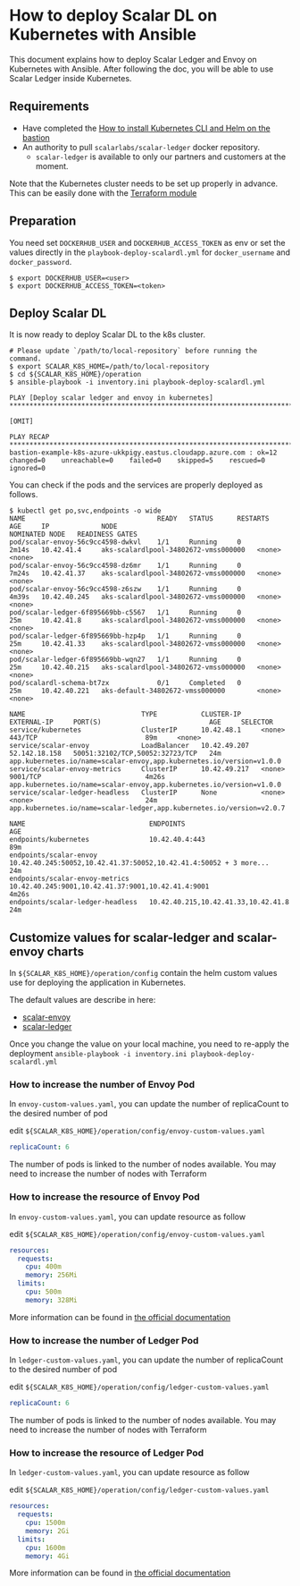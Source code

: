 # How to deploy Scalar DL on Kubernetes with Ansible

This document explains how to deploy Scalar Ledger and Envoy on Kubernetes with Ansible. After following the doc, you will be able to use Scalar Ledger inside Kubernetes.

## Requirements

* Have completed the [How to install Kubernetes CLI and Helm on the bastion](./PrepareBastionTool.md)
* An authority to pull `scalarlabs/scalar-ledger` docker repository.
  * `scalar-ledger` is available to only our partners and customers at the moment.

Note that the Kubernetes cluster needs to be set up properly in advance. This can be easily done with the [Terraform module](../../docs/README.md)

## Preparation

You need set `DOCKERHUB_USER` and `DOCKERHUB_ACCESS_TOKEN` as env or set the values directly in the `playbook-deploy-scalardl.yml` for `docker_username` and `docker_password`.

```console
$ export DOCKERHUB_USER=<user>
$ export DOCKERHUB_ACCESS_TOKEN=<token>
```
## Deploy Scalar DL

It is now ready to deploy Scalar DL to the k8s cluster.

```console
# Please update `/path/to/local-repository` before running the command.
$ export SCALAR_K8S_HOME=/path/to/local-repository
$ cd ${SCALAR_K8S_HOME}/operation
$ ansible-playbook -i inventory.ini playbook-deploy-scalardl.yml

PLAY [Deploy scalar ledger and envoy in kubernetes] *********************************************************************************************************************************************************

[OMIT]

PLAY RECAP **************************************************************************************************************************************************************************************************
bastion-example-k8s-azure-ukkpigy.eastus.cloudapp.azure.com : ok=12   changed=0    unreachable=0    failed=0    skipped=5    rescued=0    ignored=0
```

You can check if the pods and the services are properly deployed as follows.

```console
$ kubectl get po,svc,endpoints -o wide
NAME                                 READY   STATUS      RESTARTS   AGE     IP             NODE                                   NOMINATED NODE   READINESS GATES
pod/scalar-envoy-56c9cc4598-dwkvl    1/1     Running     0          2m14s   10.42.41.4     aks-scalardlpool-34802672-vmss000000   <none>           <none>
pod/scalar-envoy-56c9cc4598-dz6mr    1/1     Running     0          7m24s   10.42.41.37    aks-scalardlpool-34802672-vmss000000   <none>           <none>
pod/scalar-envoy-56c9cc4598-z6szw    1/1     Running     0          4m39s   10.42.40.245   aks-scalardlpool-34802672-vmss000000   <none>           <none>
pod/scalar-ledger-6f895669bb-c5567   1/1     Running     0          25m     10.42.41.8     aks-scalardlpool-34802672-vmss000000   <none>           <none>
pod/scalar-ledger-6f895669bb-hzp4p   1/1     Running     0          25m     10.42.41.33    aks-scalardlpool-34802672-vmss000000   <none>           <none>
pod/scalar-ledger-6f895669bb-wqn27   1/1     Running     0          25m     10.42.40.215   aks-scalardlpool-34802672-vmss000000   <none>           <none>
pod/scalardl-schema-bt7zx            0/1     Completed   0          25m     10.42.40.221   aks-default-34802672-vmss000000        <none>           <none>

NAME                             TYPE           CLUSTER-IP     EXTERNAL-IP     PORT(S)                           AGE     SELECTOR
service/kubernetes               ClusterIP      10.42.48.1     <none>          443/TCP                           89m     <none>
service/scalar-envoy             LoadBalancer   10.42.49.207   52.142.18.158   50051:32102/TCP,50052:32723/TCP   24m     app.kubernetes.io/name=scalar-envoy,app.kubernetes.io/version=v1.0.0
service/scalar-envoy-metrics     ClusterIP      10.42.49.217   <none>          9001/TCP                          4m26s   app.kubernetes.io/name=scalar-envoy,app.kubernetes.io/version=v1.0.0
service/scalar-ledger-headless   ClusterIP      None           <none>          <none>                            24m     app.kubernetes.io/name=scalar-ledger,app.kubernetes.io/version=v2.0.7

NAME                               ENDPOINTS                                                           AGE
endpoints/kubernetes               10.42.40.4:443                                                      89m
endpoints/scalar-envoy             10.42.40.245:50052,10.42.41.37:50052,10.42.41.4:50052 + 3 more...   24m
endpoints/scalar-envoy-metrics     10.42.40.245:9001,10.42.41.37:9001,10.42.41.4:9001                  4m26s
endpoints/scalar-ledger-headless   10.42.40.215,10.42.41.33,10.42.41.8                                 24m
```

## Customize values for scalar-ledger and scalar-envoy charts

In `${SCALAR_K8S_HOME}/operation/config` contain the helm custom values use for deploying the application in Kubernetes.

The default values are describe in here:

* [scalar-envoy](../charts/stable/scalar-envoy/README.md)
* [scalar-ledger](../charts/stable/scalar-ledger/README.md)

Once you change the value on your local machine, you need to re-apply the deployment `ansible-playbook -i inventory.ini playbook-deploy-scalardl.yml`

### How to increase the number of Envoy Pod

In `envoy-custom-values.yaml`, you can update the number of replicaCount to the desired number of pod

edit `${SCALAR_K8S_HOME}/operation/config/envoy-custom-values.yaml`

```yaml
replicaCount: 6
```

The number of pods is linked to the number of nodes available. You may need to increase the number of nodes with Terraform

### How to increase the resource of Envoy Pod

In `envoy-custom-values.yaml`, you can update resource as follow

edit `${SCALAR_K8S_HOME}/operation/config/envoy-custom-values.yaml`

```yaml
resources:
  requests:
    cpu: 400m
    memory: 256Mi
  limits:
    cpu: 500m
    memory: 328Mi
```

More information can be found in [the official documentation](https://kubernetes.io/docs/concepts/configuration/manage-resources-containers/#resource-requests-and-limits-of-pod-and-container)

### How to increase the number of Ledger Pod

In `ledger-custom-values.yaml`, you can update the number of replicaCount to the desired number of pod

edit `${SCALAR_K8S_HOME}/operation/config/ledger-custom-values.yaml`

```yaml
replicaCount: 6
```

The number of pods is linked to the number of nodes available. You may need to increase the number of nodes with Terraform

### How to increase the resource of Ledger Pod

In `ledger-custom-values.yaml`, you can update resource as follow

edit `${SCALAR_K8S_HOME}/operation/config/ledger-custom-values.yaml`

```yaml
resources:
  requests:
    cpu: 1500m
    memory: 2Gi
  limits:
    cpu: 1600m
    memory: 4Gi
```

More information can be found in [the official documentation](https://kubernetes.io/docs/concepts/configuration/manage-resources-containers/#resource-requests-and-limits-of-pod-and-container)
